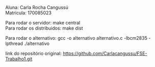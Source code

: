 Aluna: Carla Rocha Cangussú  
Matrícula: 170085023

Para rodar o servidor: make central   
Para rodar os distribuidos: make dist

Para rodar o alternativo:
gcc -o alternativo alternativo.c -lbcm2835 -lpthread
./alternativo

link do repositório original: https://github.com/Carlacangussu/FSE-Trabalho1.git